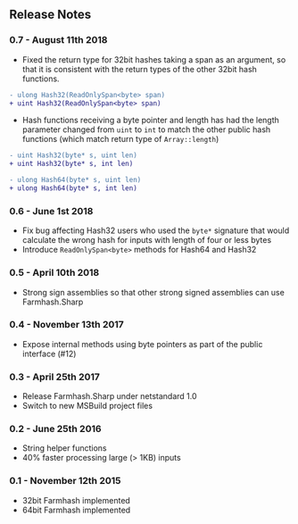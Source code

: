 ## Release Notes

### 0.7 - August 11th 2018

* Fixed the return type for 32bit hashes taking a span as an argument, so that it is consistent with the return types of the other 32bit hash functions.

```diff
- ulong Hash32(ReadOnlySpan<byte> span)
+ uint Hash32(ReadOnlySpan<byte> span)
```

* Hash functions receiving a byte pointer and length has had the length parameter changed from `uint` to `int` to match the other public hash functions (which match return type of `Array::length`)

```diff
- uint Hash32(byte* s, uint len)
+ uint Hash32(byte* s, int len)

- ulong Hash64(byte* s, uint len)
+ ulong Hash64(byte* s, int len)
```
### 0.6 - June 1st 2018

* Fix bug affecting Hash32 users who used the `byte*` signature that would calculate the wrong hash for inputs with length of four or less bytes
* Introduce `ReadOnlySpan<byte>` methods for Hash64 and Hash32

### 0.5 - April 10th 2018

* Strong sign assemblies so that other strong signed assemblies can use Farmhash.Sharp

### 0.4 - November 13th 2017
* Expose internal methods using byte pointers as part of the public interface (#12)

### 0.3 - April 25th 2017
* Release Farmhash.Sharp under netstandard 1.0
* Switch to new MSBuild project files

### 0.2 - June 25th 2016
* String helper functions
* 40% faster processing large (> 1KB) inputs

### 0.1 - November 12th 2015
* 32bit Farmhash implemented
* 64bit Farmhash implemented
